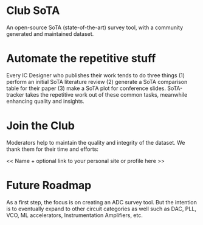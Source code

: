 # Club SoTA
An open-source SoTA (state-of-the-art) survey tool, with a community generated and maintained dataset. 


# Automate the repetitive stuff
Every IC Designer who publishes their work tends to do three things (1) perform an initial SoTA literature review (2) generate a SoTA comparison table for their paper (3) make a SoTA plot for conference slides. SoTA-tracker takes the repetitive work out of these common tasks, meanwhile enhancing quality and insights.


# Join the Club
Moderators help to maintain the quality and integrity of the dataset. We thank them for their time and efforts:

<< Name + optional link to your personal site or profile here >>


# Future Roadmap
As a first step, the focus is on creating an ADC survey tool. But the intention is to eventually expand to other circuit categories as well such as DAC, PLL, VCO, ML accelerators, Instrumentation Amplifiers, etc.
